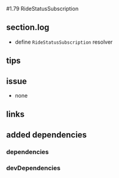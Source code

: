 #1.79 RideStatusSubscription

## section.log

- define `RideStatusSubscription` resolver

## tips

## issue

- none

## links

## added dependencies

### dependencies

### devDependencies
